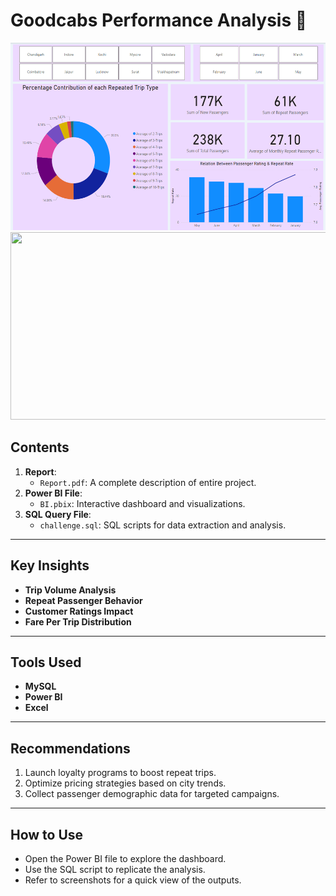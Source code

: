 # **Goodcabs Performance Analysis 🚗**  
<img src="images/Repeat Rate.png" width="550" height="300">
<img src="images/Target and Revenue.png" width="550" height="300">


## **Contents**  
1. **Report**:  
   - `Report.pdf`: A complete description of entire project.  
2. **Power BI File**:  
   - `BI.pbix`: Interactive dashboard and visualizations.  
3. **SQL Query File**:  
   - `challenge.sql`: SQL scripts for data extraction and analysis.  
---

## **Key Insights**  
- **Trip Volume Analysis**  
- **Repeat Passenger Behavior**  
- **Customer Ratings Impact**  
- **Fare Per Trip Distribution**  

---

## **Tools Used**  
- **MySQL**  
- **Power BI**  
- **Excel**  

---

## **Recommendations**  
1. Launch loyalty programs to boost repeat trips.  
2. Optimize pricing strategies based on city trends.  
3. Collect passenger demographic data for targeted campaigns.  

---

## **How to Use**  
- Open the Power BI file to explore the dashboard.  
- Use the SQL script to replicate the analysis.  
- Refer to screenshots for a quick view of the outputs.  
